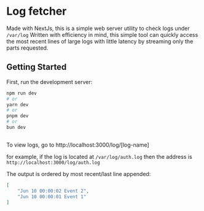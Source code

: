# Log fetcher
Made with NextJs, this is a simple web server utility to check logs under `/var/log` 
Written with efficiency in mind, this simple tool can quickly access the most recent lines of large logs with little latency by streaming only the parts requested.

## Getting Started

First, run the development server:

```bash
npm run dev
# or
yarn dev
# or
pnpm dev
# or
bun dev
```

## 
To view logs, go to http://localhost:3000/log/[log-name]

for example, if the log is located at `/var/log/auth.log` then the address is `http://localhost:3000/log/auth.log`

The output is ordered by most recent/last line appended:

```json
[
    "Jun 10 00:00:02 Event 2",
    "Jun 10 00:00:01 Event 1"
]
```